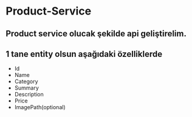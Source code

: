 # Product-Service

## Product service olucak şekilde api geliştirelim.

## 1 tane entity olsun aşağıdaki özelliklerde

- Id
- Name
- Category
- Summary
- Description
- Price
- ImagePath(optional)
